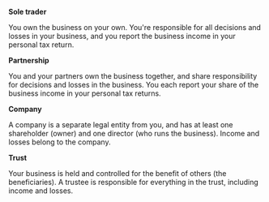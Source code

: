 **Sole trader**

You own the business on your own. You're responsible for all decisions and losses in your business, and you report the business income in your personal tax return.

**Partnership**

You and your partners own the business together, and share responsibility for decisions and losses in the business. You each report your share of the business income in your personal tax returns.

**Company**

A company is a separate legal entity from you, and has at least one shareholder (owner) and one director (who runs the business). Income and losses belong to the company.

**Trust**

Your business is held and controlled for the benefit of others (the beneficiaries). A trustee is responsible for everything in the trust, including income and losses.
